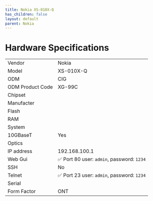```yaml
---
title: Nokia XS-010X-Q
has_children: false
layout: default
parent: Nokia
---
```


# Hardware Specifications

|                  |                                                                                  |
| ---------------- | -------------------------------------------------------------------------------- |
| Vendor           | Nokia                                                                            |
| Model            | XS-010X-Q                                                                        |
| ODM              | CIG                                                                              |
| ODM Product Code | XG-99C                                                                           |
| Chipset          |                                                                                  |
| Manufacter       |                                                                                  |
| Flash            |                                                                                  |
| RAM              |                                                                                  |
| System           |                                                                                  |
| 10GBaseT         | Yes                                                                              |
| Optics           |                                                                                  |
| IP address       | 192.168.100.1                                                                    |
| Web Gui          | ✅ Port 80 user: `admin`, password: `1234`                                       |
| SSH              | No                                                                               |
| Telnet           | ✅ Port 23 user: `admin`, password: `1234`                                       |
| Serial           |                                                                                  |
| Form Factor      | ONT                                                                              |
